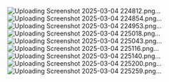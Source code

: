 ![Uploading Screenshot 2025-03-04 224812.png…]()
![Uploading Screenshot 2025-03-04 224854.png…]()
![Uploading Screenshot 2025-03-04 224953.png…]()
![Uploading Screenshot 2025-03-04 225018.png…]()
![Uploading Screenshot 2025-03-04 225043.png…]()
![Uploading Screenshot 2025-03-04 225116.png…]()
![Uploading Screenshot 2025-03-04 225140.png…]()
![Uploading Screenshot 2025-03-04 225200.png…]()
![Uploading Screenshot 2025-03-04 225259.png…]()

